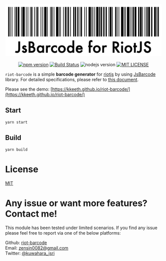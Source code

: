 <p align="center">
  <img src="https://raw.githubusercontent.com/kkeeth/riot-barcode/master/assets/img/barcode.png" alt="barcode" width="600">
  <br />
  <br />
<a href="https://badge.fury.io/js/riot-barcode"><img src="https://badge.fury.io/js/riot-barcode.svg" alt="npm version" /></a>
<a href="https://travis-ci.org/kkeeth/riot-barcode"><img src="https://travis-ci.org/kkeeth/riot-barcode.svg" alt="Build Status" /></a>
<img src="https://img.shields.io/badge/node-%3E%3D%2012.18.3-brightgreen.svg?style=social" alt="nodejs version" />
<a href="https://github.com/kkeeth/riot-barcode/blob/master/LICENSE"><img src="http://img.shields.io/badge/license-MIT-blue.svg?style=flat" alt="MIT LICENSE" /></a>

</p>

`riot-barcode` is a simple **barcode generator** for [riotjs](https://riot.js.org/) by using [JsBarcode](https://lindell.me/JsBarcode/) library. For detailed specifications, please refer to [this document](https://github.com/lindell/JsBarcode/blob/master/README.md#supported-barcodes).

Please see the demo: [https://kkeeth.github.io/riot-barcode/](https://kkeeth.github.io/riot-barcode/)

## Start

```
yarn start
```

## Build

```
yarn build
```

# License

[MIT](https://github.com/kkeeth/riot-barcode/blob/master/LICENSE)

# Any issue or want more features? Contact me!

This module has been tested under limited scenarios. If you find any issue please feel free to report via one of the below platforms:

Github: <a href="https://github.com/kkeeth/riot-barcode/issues">riot-barcode</a><br>
Email: zensin0082@gmail.com<br>
Twitter: <a href="https://twitter.com/kuwahara_jsri" target="_blank">@kuwahara_jsri</a>
